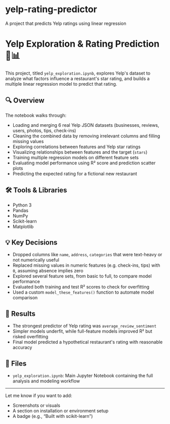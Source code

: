# yelp-rating-predictor
A project that predicts Yelp ratings using linear regression

# Yelp Exploration & Rating Prediction 📍📊

This project, titled `yelp_exploration.ipynb`, explores Yelp's dataset to analyze what factors influence a restaurant's star rating, and builds a multiple linear regression model to predict that rating.

## 🔍 Overview

The notebook walks through:
- Loading and merging 6 real Yelp JSON datasets (businesses, reviews, users, photos, tips, check-ins)
- Cleaning the combined data by removing irrelevant columns and filling missing values
- Exploring correlations between features and Yelp star ratings
- Visualizing relationships between features and the target (`stars`)
- Training multiple regression models on different feature sets
- Evaluating model performance using R² score and prediction scatter plots
- Predicting the expected rating for a fictional new restaurant

## 🛠️ Tools & Libraries
- Python 3
- Pandas
- NumPy
- Scikit-learn
- Matplotlib

## 💡 Key Decisions
- Dropped columns like `name`, `address`, `categories` that were text-heavy or not numerically useful
- Replaced missing values in numeric features (e.g. check-ins, tips) with `0`, assuming absence implies zero
- Explored several feature sets, from basic to full, to compare model performance
- Evaluated both training and test R² scores to check for overfitting
- Used a custom `model_these_features()` function to automate model comparison

## 🧪 Results
- The strongest predictor of Yelp rating was `average_review_sentiment`
- Simpler models underfit, while full-feature models improved R² but risked overfitting
- Final model predicted a hypothetical restaurant's rating with reasonable accuracy

## 📁 Files
- `yelp_exploration.ipynb`: Main Jupyter Notebook containing the full analysis and modeling workflow

---

Let me know if you want to add:
- Screenshots or visuals
- A section on installation or environment setup
- A badge (e.g., “Built with scikit-learn”)
